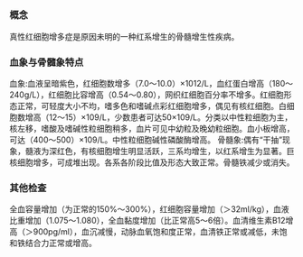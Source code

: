 ## 


### 概念
真性红细胞增多症是原因未明的一种红系增生的骨髓增生性疾病。

### 血象与骨髓象特点
血象:血液呈暗紫色，红细胞数增多（7.0～10.0）×1012/L，血红蛋白增高（180～240g/L），红细胞比容增高（0.54～0.80），网织红细胞百分率不增多。红细胞形态正常，可轻度大小不均，嗜多色和嗜碱点彩红细胞增多，偶见有核红细胞。白细胞数增高（12～15）×109/L，少数患者可达50×109/L。分类以中性粒细胞为主，核左移，嗜酸及嗜碱性粒细胞稍多，血片可见中幼粒及晚幼粒细胞。血小板增高，可达（400～500）×109/L。中性粒细胞碱性磷酸酶增高。
骨髓象:偶有“干抽”现象，髓液为深红色，有核细胞增生明显活跃，三系均增生，以红系增生为显著。巨核细胞增多，可成堆出现。各系各阶段比值及形态大致正常。骨髓铁减少或消失。

### 其他检查
全血容量增加（为正常的150%～300%），红细胞容量增加（＞32ml/kg），血液比重增加（1.075～1.080），全血黏度增加（比正常高5～6倍）。血清维生素B12增高（＞900pg/ml），血沉减慢，动脉血氧饱和度正常，血清铁正常或减低，未饱和铁结合力正常或增高。

